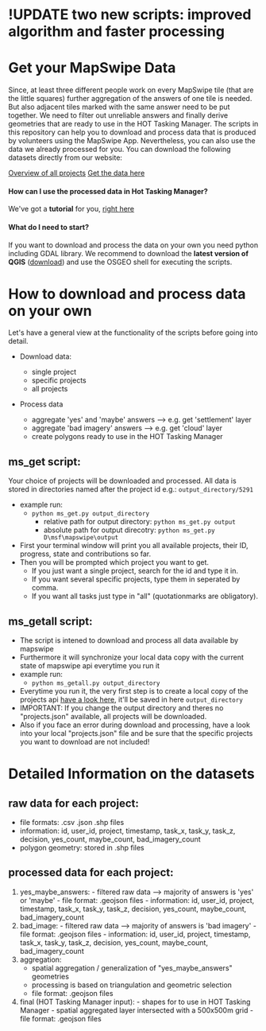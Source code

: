 # !UPDATE two new scripts: improved algorithm and faster processing

# Get your MapSwipe Data

Since, at least three different people work on every MapSwipe tile (that are the little squares) further aggregation of the answers of one tile is needed. But also adjacent tiles marked with the same answer need to be put together. We need to filter out unreliable answers and finally derive geometries that are ready to use in the HOT Tasking Manager.
The scripts in this repository can help you to download and process data that is produced by volunteers using the MapSwipe App. Nevertheless, you can also use the data we already processed for you. You can download the following datasets directly from our website:

[Overview of all projects](http://mapswipe.geog.uni-heidelberg.de/)
 [Get the data here](http://mapswipe.geog.uni-heidelberg.de/download/)

#### How can I use the processed data in Hot Tasking Manager?
We've got a **tutorial** for you, [right here](http://k1z.blog.uni-heidelberg.de/2016/11/16/integrating-mapswipe-and-hot-tasking-manager/)

#### What do I need to start?
If you want to download and process the data on your own you need python including GDAL library.
We recommend to download the **latest version of QGIS** ([download](http://www.qgis.org/en/site/forusers/download.html])) and use the OSGEO shell for executing the scripts.

# How to download and process data on your own
Let's have a general view at the functionality of the scripts before going into detail.

- Download data:
	- single project
	- specific projects
	- all projects


- Process data
	- aggregate 'yes' and 'maybe' answers --> e.g. get 'settlement' layer
	- aggregate 'bad imagery' answers --> e.g. get 'cloud' layer
	- create polygons ready to use in the HOT Tasking Manager

## ms_get script:
Your choice of projects will be downloaded and processed. All data is stored in directories named after the project id e.g.: ``output_directory/5291``
- example run:
    - ``python ms_get.py output_directory`` 
      - relative path for output directory: ``python ms_get.py output``
      - absolute path for output direcotry: ``python ms_get.py D\msf\mapswipe\output``
- First your terminal window will print you all available projects, their ID, progress, state and contributions so far.
- Then you will be prompted which project you want to get.
    - If you just want a single project, search for the id and type it in.
    - If you want several specific projects, type them in seperated by comma.
    - If you want all tasks just type in "all" (quotationmarks are obligatory).


## ms_getall script:

- The script is intened to download and process all data available by mapswipe
- Furthermore it will synchronize your local data copy with the current state of mapswipe api everytime you run it
- example run:
    - ``python ms_getall.py output_directory``
- Everytime you run it, the very first step is to create a local copy of the projects api [have a look here](api.mapswipe.org/projects.json), it'll be saved in here ``output_directory``
- IMPORTANT: If you change the output directory and theres no "projects.json" available, all projects will be downloaded. 
- Also if you face an error during download and processing, have a look into your local "projects.json" file and be sure that the specific projects you want to download are not included! 

# Detailed Information on the datasets

## raw data for each project:
- file formats: .csv .json .shp files
- information: id, user_id, project, timestamp, task_x, task_y, task_z, decision, yes_count, maybe_count, bad_imagery_count
- polygon geometry: stored in .shp files

## processed data for each project:
  1. yes_maybe_answers:
    - filtered raw data --> majority of answers is 'yes' or 'maybe'
    - file format: .geojson files
    - information: id, user_id, project, timestamp, task_x, task_y, task_z, decision, yes_count, maybe_count, bad_imagery_count
  2. bad_image:
    - filtered raw data --> majority of answers is 'bad imagery'
    - file format: .geojson files
    - information: id, user_id, project, timestamp, task_x, task_y, task_z, decision, yes_count, maybe_count, bad_imagery_count
  3. aggregation:
      - spatial aggregation / generalization of "yes_maybe_answers" geometries
      - processing is based on triangulation and geometric selection
      - file format: .geojson files
  4. final (HOT Tasking Manager input):
    - shapes for to use in HOT Tasking Manager
    - spatial aggregated layer intersected with a 500x500m grid
    - file format: .geojson files

